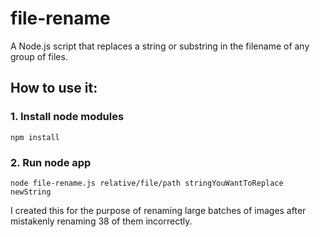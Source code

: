 # file-rename
A Node.js script that replaces a string or substring in the filename of any group of files.



## How to use it:

### 1. Install node modules
`npm install`

### 2. Run node app

`node file-rename.js relative/file/path stringYouWantToReplace newString`


I created this for the purpose of renaming large batches of images after mistakenly renaming 38 of them incorrectly.  
